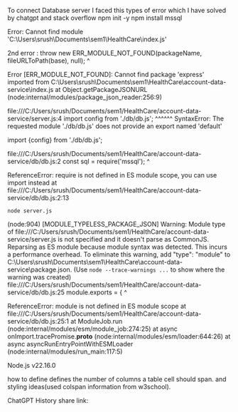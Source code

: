
To connect Database server I faced this types of error which I have solved by chatgpt and stack overflow
npm init -y
npm install mssql

Error: Cannot find module 'C:\Users\srush\Documents\sem1\HealthCare\index.js'

  2nd error : throw new ERR_MODULE_NOT_FOUND(packageName, fileURLToPath(base), null);
        ^

Error [ERR_MODULE_NOT_FOUND]: Cannot find package 'express' imported from C:\Users\srush\Documents\sem1\HealthCare\account-data-service\index.js
    at Object.getPackageJSONURL (node:internal/modules/package_json_reader:256:9)


file:///C:/Users/srush/Documents/sem1/HealthCare/account-data-service/server.js:4
import config from './db/db.js';
       ^^^^^^
SyntaxError: The requested module './db/db.js' does not provide an export named 'default'

import  {config} from './db/db.js';

file:///C:/Users/srush/Documents/sem1/HealthCare/account-data-service/db/db.js:2
const sql = require('mssql');
            ^

ReferenceError: require is not defined in ES module scope, you can use import instead
    at file:///C:/Users/srush/Documents/sem1/HealthCare/account-data-service/db/db.js:2:13
	
	node server.js
(node:904) [MODULE_TYPELESS_PACKAGE_JSON] Warning: Module type of file:///C:/Users/srush/Documents/sem1/HealthCare/account-data-service/server.js is not specified and it doesn't parse as CommonJS.
Reparsing as ES module because module syntax was detected. This incurs a performance overhead.
To eliminate this warning, add "type": "module" to C:\Users\srush\Documents\sem1\HealthCare\account-data-service\package.json.
(Use `node --trace-warnings ...` to show where the warning was created)
file:///C:/Users/srush/Documents/sem1/HealthCare/account-data-service/db/db.js:25
module.exports = {
^

ReferenceError: module is not defined in ES module scope
    at file:///C:/Users/srush/Documents/sem1/HealthCare/account-data-service/db/db.js:25:1
    at ModuleJob.run (node:internal/modules/esm/module_job:274:25)
    at async onImport.tracePromise.__proto__ (node:internal/modules/esm/loader:644:26)
    at async asyncRunEntryPointWithESMLoader (node:internal/modules/run_main:117:5)

Node.js v22.16.0

how to define defines the number of columns a table cell should span. and styling ideas(used colspan information from w3school).

ChatGPT History share link: 
